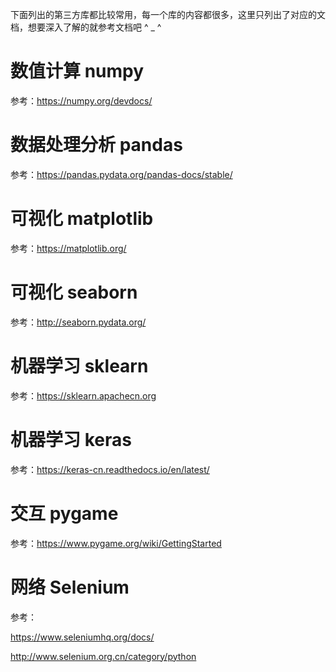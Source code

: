 
下面列出的第三方库都比较常用，每一个库的内容都很多，这里只列出了对应的文档，想要深入了解的就参考文档吧 ^ _ ^


# 数值计算 numpy

参考：https://numpy.org/devdocs/

# 数据处理分析 pandas

参考：https://pandas.pydata.org/pandas-docs/stable/

# 可视化 matplotlib

参考：https://matplotlib.org/

# 可视化 seaborn

参考：http://seaborn.pydata.org/


# 机器学习 sklearn

参考：https://sklearn.apachecn.org

# 机器学习 keras

参考：https://keras-cn.readthedocs.io/en/latest/

# 交互 pygame

参考：https://www.pygame.org/wiki/GettingStarted

# 网络 Selenium

参考：

https://www.seleniumhq.org/docs/

http://www.selenium.org.cn/category/python

